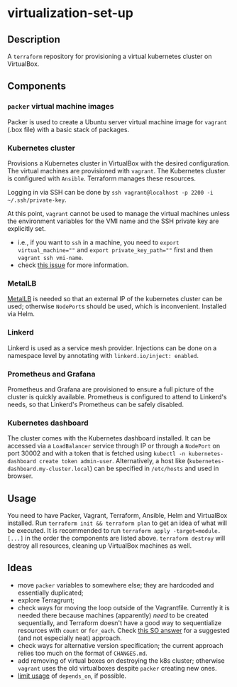 # virtualization-set-up

## Description

A `terraform` repository for provisioning a virtual kubernetes cluster on VirtualBox.

## Components

### `packer` virtual machine images

Packer is used to create a Ubuntu server virtual machine image for `vagrant` (.box file) with a basic stack of packages.

### Kubernetes cluster

Provisions a Kubernetes cluster in VirtualBox with the desired configuration. The virtual machines are provisioned with `vagrant`. The Kubernetes cluster is configured with `Ansible`. Terraform manages these resources.

Logging in via SSH can be done by `ssh vagrant@localhost -p 2200 -i ~/.ssh/private-key`.

At this point, `vagrant` cannot be used to manage the virtual machines unless the environment variables for the VMI name and the SSH private key are explicitly set.

- i.e., if you want to `ssh` in a machine, you need to `export virtual_machine=""` and `export private_key_path=""` first and then `vagrant ssh vmi-name`.
- check [this issue](https://github.com/bmatcuk/terraform-provider-vagrant/issues/21) for more information.

### MetalLB

[MetalLB](https://metallb.universe.tf/) is needed so that an external IP of the kubernetes cluster can be used; otherwise `NodePort`s should be used, which is inconvenient. Installed via Helm.

### Linkerd

Linkerd is used as a service mesh provider. Injections can be done on a namespace level by annotating with `linkerd.io/inject: enabled`.

### Prometheus and Grafana

Prometheus and Grafana are provisioned to ensure a full picture of the cluster is quickly available. Prometheus is configured to attend to Linkerd's needs, so that Linkerd's Prometheus can be safely disabled.

### Kubernetes dashboard

The cluster comes with the Kubernetes dashboard installed. It can be accessed via a `LoadBalancer` service through IP or through a `NodePort` on port 30002 and with a token that is fetched using `kubectl -n kubernetes-dashboard create token admin-user`.
Alternatively, a host like (`kubernetes-dashboard.my-cluster.local`) can be specified in `/etc/hosts` and used in browser.

## Usage

You need to have Packer, Vagrant, Terraform, Ansible, Helm and VirtualBox installed.
Run `terraform init && terraform plan` to get an idea of what will be executed. It is recommended to run `terraform apply -target=module.[...]` in the order the components are listed above. `terraform destroy` will destroy all resources, cleaning up VirtualBox machines as well.

## Ideas

- move `packer` variables to somewhere else; they are hardcoded and essentially duplicated;
- explore Terragrunt;
- check ways for moving the loop outside of the Vagrantfile. Currently it is needed there because machines (apparently) _need_ to be created sequentially, and Terraform doesn't have a good way to sequentialize resources with `count` or `for_each`. Check [this SO answer](https://stackoverflow.com/a/64749410/10785101) for a suggested (and not especially neat) approach.
- check ways for alternative version specification; the current approach relies too much on the format of `CHANGES.md`.
- add removing of virtual boxes on destroying the k8s cluster; otherwise `vagrant` uses the old virtualboxes despite `packer` creating new ones.
- [limit usage](https://developer.hashicorp.com/terraform/language/meta-arguments/depends_on#processing-and-planning-consequences) of `depends_on`, if possible.
